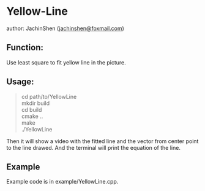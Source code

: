 # Yellow-Line

author: JachinShen (jachinshen@foxmail.com)

## Function:

Use least square to fit yellow line in the picture.

## Usage:

> cd path/to/YellowLine\
> mkdir build\
> cd build\
> cmake ..\
> make\
> ./YellowLine

Then it will show a video with the fitted line and the vector from center point to the line drawed. And the terminal will print the equation of the line.

## Example

Example code is in example/YellowLine.cpp.
